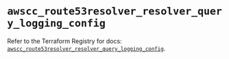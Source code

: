 # `awscc_route53resolver_resolver_query_logging_config`

Refer to the Terraform Registry for docs: [`awscc_route53resolver_resolver_query_logging_config`](https://registry.terraform.io/providers/hashicorp/awscc/0.70.0/docs/resources/route53resolver_resolver_query_logging_config).
